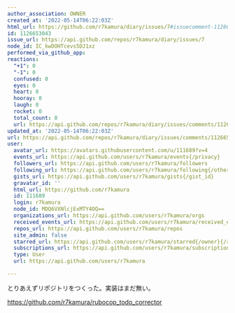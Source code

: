```yaml
---
author_association: OWNER
created_at: '2022-05-14T06:22:03Z'
html_url: https://github.com/r7kamura/diary/issues/7#issuecomment-1126653043
id: 1126653043
issue_url: https://api.github.com/repos/r7kamura/diary/issues/7
node_id: IC_kwDOHTcevs5DJ1xz
performed_via_github_app: 
reactions:
  "+1": 0
  "-1": 0
  confused: 0
  eyes: 0
  heart: 0
  hooray: 0
  laugh: 0
  rocket: 0
  total_count: 0
  url: https://api.github.com/repos/r7kamura/diary/issues/comments/1126653043/reactions
updated_at: '2022-05-14T06:22:03Z'
url: https://api.github.com/repos/r7kamura/diary/issues/comments/1126653043
user:
  avatar_url: https://avatars.githubusercontent.com/u/111689?v=4
  events_url: https://api.github.com/users/r7kamura/events{/privacy}
  followers_url: https://api.github.com/users/r7kamura/followers
  following_url: https://api.github.com/users/r7kamura/following{/other_user}
  gists_url: https://api.github.com/users/r7kamura/gists{/gist_id}
  gravatar_id: ''
  html_url: https://github.com/r7kamura
  id: 111689
  login: r7kamura
  node_id: MDQ6VXNlcjExMTY4OQ==
  organizations_url: https://api.github.com/users/r7kamura/orgs
  received_events_url: https://api.github.com/users/r7kamura/received_events
  repos_url: https://api.github.com/users/r7kamura/repos
  site_admin: false
  starred_url: https://api.github.com/users/r7kamura/starred{/owner}{/repo}
  subscriptions_url: https://api.github.com/users/r7kamura/subscriptions
  type: User
  url: https://api.github.com/users/r7kamura

---
```

とりあえずリポジトリをつくった。実装はまだ無い。

https://github.com/r7kamura/rubocop_todo_corrector